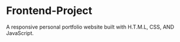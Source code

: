 # Frontend-Project
A responsive personal portfolio website built with H.T.M.L, CSS, AND JavaScript.
